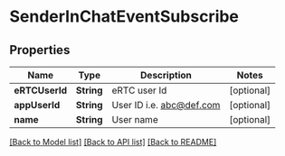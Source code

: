 # SenderInChatEventSubscribe

## Properties
Name | Type | Description | Notes
------------ | ------------- | ------------- | -------------
**eRTCUserId** | **String** | eRTC user Id | [optional] 
**appUserId** | **String** | User ID i.e. abc@def.com | [optional] 
**name** | **String** | User name | [optional] 

[[Back to Model list]](../README.md#documentation-for-models) [[Back to API list]](../README.md#documentation-for-api-endpoints) [[Back to README]](../README.md)


